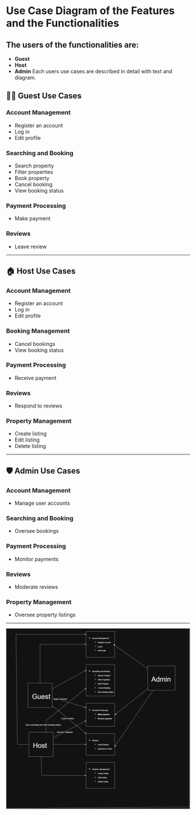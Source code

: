 # Use Case Diagram of the Features and the Functionalities

## The users of the functionalities are:
- **Guest**
- **Host**
- **Admin**
Each users use cases are described in detail with text and diagram. 

## 🧑‍💼 Guest Use Cases

### Account Management
- Register an account
- Log in
- Edit profile

### Searching and Booking
- Search property
- Filter properties
- Book property
- Cancel booking
- View booking status

### Payment Processing
- Make payment

### Reviews
- Leave review

---

## 🏠 Host Use Cases

### Account Management
- Register an account
- Log in
- Edit profile

### Booking Management
- Cancel bookings
- View booking status

### Payment Processing
- Receive payment

### Reviews
- Respond to reviews

### Property Management
- Create listing
- Edit listing
- Delete listing

---

## 🛡️ Admin Use Cases

### Account Management
- Manage user accounts

### Searching and Booking
- Oversee bookings

### Payment Processing
- Monitor payments

### Reviews
- Moderate reviews

### Property Management
- Oversee property listings

---
![Use Case Diagram](./UseCase.png)
